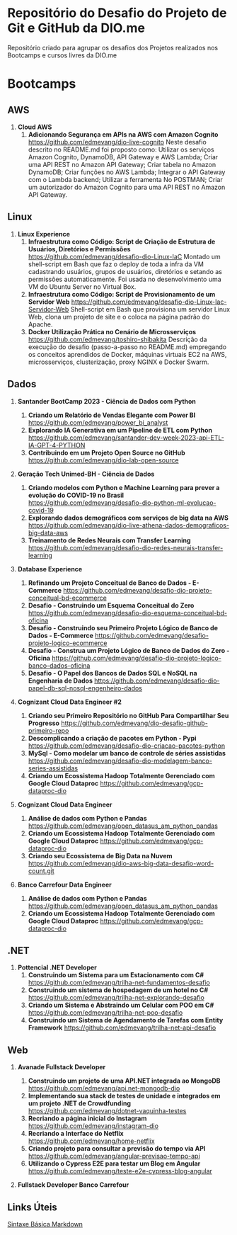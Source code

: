 # Repositório do Desafio do Projeto de Git e GitHub da DIO.me

Repositório criado para agrupar os desafios dos Projetos realizados nos Bootcamps e cursos livres da DIO.me

# Bootcamps

## AWS
1. **Cloud AWS**
   1. **Adicionando Segurança em APIs na AWS com Amazon Cognito** <https://github.com/edmevang/dio-live-cognito>
   Neste desafio descrito no README.md foi proposto como:
    Utilizar os serviços Amazon Cognito, DynamoDB, API Gateway e AWS Lambda;
    Criar uma API REST no Amazon API Gateway;
    Criar tabela no Amazon DynamoDB;
    Criar funções no AWS Lambda;
    Integrar o API Gateway com o Lambda backend;
    Utilizar a ferramenta No POSTMAN;
    Criar um autorizador do Amazon Cognito para uma API REST no Amazon API Gateway.

## Linux

1. **Linux Experience**
   1. **Infraestrutura como Código: Script de Criação de Estrutura de Usuários, Diretórios e Permissões** <https://github.com/edmevang/desafio-dio-Linux-IaC>
      Montado um shell-script em Bash que faz o deploy de toda a infra da VM cadastrando usuários, grupos de usuários, diretórios e setando as permissões automaticamente. Foi usada no desenvolvimento uma VM do Ubuntu Server no Virtual Box.
   2. **Infraestrutura como Código: Script de Provisionamento de um Servidor Web** <https://github.com/edmevang/desafio-dio-Linux-Iac-Servidor-Web>
      Shell-script em Bash que provisiona um servidor Linux Web, clona um projeto de site e o coloca na página padrão do Apache.
   3. **Docker Utilização Prática no Cenário de Microsserviços** <https://github.com/edmevang/toshiro-shibakita>
      Descrição da execução do desafio (passo-a-passo no README.md) empregando os conceitos aprendidos de Docker, máquinas virtuais EC2 na AWS, microsserviços, clusterização, proxy NGINX e Docker Swarm.

## Dados

1. **Santander BootCamp 2023 - Ciência de Dados com Python**
   1. **Criando um Relatório de Vendas Elegante com Power BI** <https://github.com/edmevang/power_bi_analyst>
   2. **Explorando IA Generativa em um Pipeline de ETL com Python** <https://github.com/edmevang/santander-dev-week-2023-api-ETL-IA-GPT-4-PYTHON>
   3. **Contribuindo em um Projeto Open Source no GitHub** <https://github.com/edmevang/dio-lab-open-source>
2. **Geração Tech Unimed-BH - Ciência de Dados**
   1. **Criando modelos com Python e Machine Learning para prever a evolução do COVID-19 no Brasil** <https://github.com/edmevang/desafio-dio-python-ml-evolucao-covid-19>
   2. **Explorando dados demográficos com serviços de big data na AWS** <https://github.com/edmevang/dio-live-athena-dados-demograficos-big-data-aws>
   3. **Treinamento de Redes Neurais com Transfer Learning** <https://github.com/edmevang/desafio-dio-redes-neurais-transfer-learning>
3. **Database Experience**
   1. **Refinando um Projeto Conceitual de Banco de Dados - E-Commerce** <https://github.com/edmevang/desafio-dio-projeto-conceitual-bd-ecommerce>
   2. **Desafio - Construindo um Esquema Conceitual do Zero** <https://github.com/edmevang/desafio-dio-esquema-conceitual-bd-oficina>
   3. **Desafio - Construindo seu Primeiro Projeto Lógico de Banco de Dados - E-Commerce** <https://github.com/edmevang/desafio-projeto-logico-ecommerce>
   4. **Desafio - Construa um Projeto Lógico de Banco de Dados do Zero - Oficina** <https://github.com/edmevang/desafio-dio-projeto-logico-banco-dados-oficina>
   5. **Desafio - O Papel dos Bancos de Dados SQL e NoSQL na Engenharia de Dados** <https://github.com/edmevang/desafio-dio-papel-db-sql-nosql-engenheiro-dados>
4. **Cognizant Cloud Data Engineer #2**
   1. **Criando seu Primeiro Repositório no GitHub Para Compartilhar Seu Progresso** <https://github.com/edmevang/dio-desafio-github-primeiro-repo>
   2. **Descomplicando a criação de pacotes em Python - Pypi** <https://github.com/edmevang/desafio-dio-criacao-pacotes-python>
   3. **MySql - Como modelar um banco de controle de séries assistidas** <https://github.com/edmevang/desafio-dio-modelagem-banco-series-assistidas>
   4. **Criando um Ecossistema Hadoop Totalmente Gerenciado com Google Cloud Dataproc** <https://github.com/edmevang/gcp-dataproc-dio>
5. **Cognizant Cloud Data Engineer**

   1. **Análise de dados com Python e Pandas** <https://github.com/edmevang/open_datasus_am_python_pandas>
   2. **Criando um Ecossistema Hadoop Totalmente Gerenciado com Google Cloud Dataproc** <https://github.com/edmevang/gcp-dataproc-dio>
   3. **Criando seu Ecossistema de Big Data na Nuvem** <https://github.com/edmevang/dio-aws-big-data-desafio-word-count.git>
6. **Banco Carrefour Data Engineer**
   1. **Análise de dados com Python e Pandas** <https://github.com/edmevang/open_datasus_am_python_pandas>
   2. **Criando um Ecossistema Hadoop Totalmente Gerenciado com Google Cloud Dataproc** <https://github.com/edmevang/gcp-dataproc-dio>

## .NET

1. **Pottencial .NET Developer**
   1. **Construindo um Sistema para um Estacionamento com C#** <https://github.com/edmevang/trilha-net-fundamentos-desafio>
   2. **Construindo um sistema de hospedagem de um hotel no C#** <https://github.com/edmevang/trilha-net-explorando-desafio>
   3. **Criando um Sistema e Abstraindo um Celular com POO em C#** <https://github.com/edmevang/trilha-net-poo-desafio>
   4. **Construindo um Sistema de Agendamento de Tarefas com Entity Framework** <https://github.com/edmevang/trilha-net-api-desafio>

## Web

1. **Avanade Fullstack Developer**

   1. **Construindo um projeto de uma API.NET integrada ao MongoDB** <https://github.com/edmevang/api.net-mongodb-dio>
   2. **Implementando sua stack de testes de unidade e integrados em um projeto .NET de Crowdfunding** <https://github.com/edmevang/dotnet-vaquinha-testes>
   3. **Recriando a página inicial do Instagram** <https://github.com/edmevang/instagram-dio>
   4. **Recriando a Interface do Netflix** <https://github.com/edmevang/home-netflix>
   5. **Criando projeto para consultar a previsão do tempo via API** <https://github.com/edmevang/angular-previsao-tempo-api>
   6. **Utilizando o Cypress E2E para testar um Blog em Angular** <https://github.com/edmevang/teste-e2e-cypress-blog-angular>

2. **Fullstack Developer Banco Carrefour**

## Links Úteis

[Sintaxe Básica Markdown](https://www.markdownguide.org/basic-syntax/)
